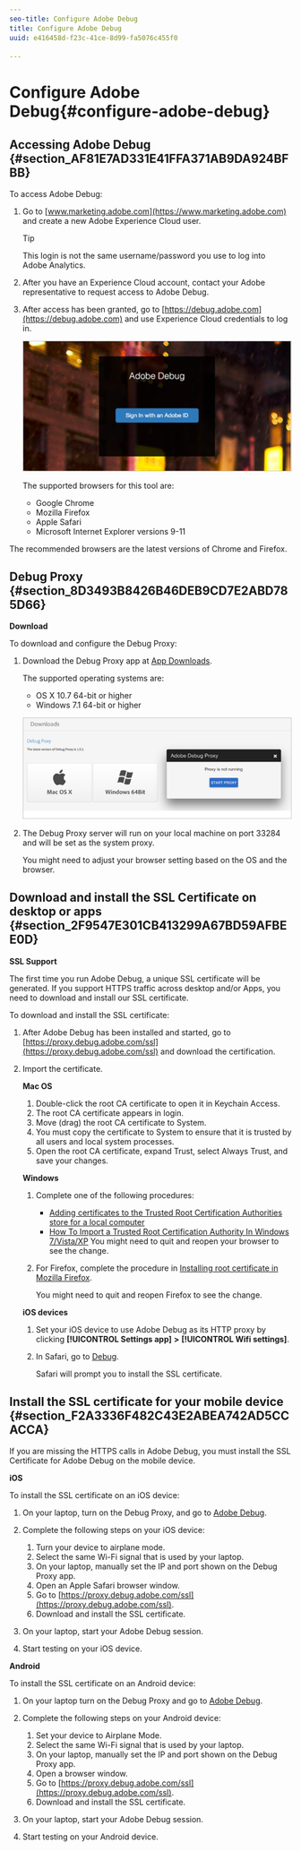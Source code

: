 ```yaml
---
seo-title: Configure Adobe Debug
title: Configure Adobe Debug
uuid: e416458d-f23c-41ce-8d99-fa5076c455f0

---
```


# Configure Adobe Debug{#configure-adobe-debug}

## Accessing Adobe Debug {#section_AF81E7AD331E41FFA371AB9DA924BFBB}

To access Adobe Debug:

1. Go to [www.marketing.adobe.com](https://www.marketing.adobe.com) and create a new Adobe Experience Cloud user.

   >[!TIP]
   >
   >This login is not the same username/password you use to log into Adobe Analytics.

1. After you have an Experience Cloud account, contact your Adobe representative to request access to Adobe Debug. 
1. After access has been granted, go to [https://debug.adobe.com](https://debug.adobe.com) and use Experience Cloud credentials to log in.

   ![](assets/adobe-debug-login.png)

   The supported browsers for this tool are:

    * Google Chrome 
    * Mozilla Firefox 
    * Apple Safari 
    * Microsoft Internet Explorer versions 9-11

The recommended browsers are the latest versions of Chrome and Firefox.

## Debug Proxy {#section_8D3493B8426B46DEB9CD7E2ABD785D66}

**Download**

To download and configure the Debug Proxy:

1. Download the Debug Proxy app at [App Downloads](https://debug.adobe.com/#/downloads).

   The supported operating systems are:

    * OS X 10.7 64-bit or higher 
    * Windows 7.1 64-bit or higher

   ![](assets/debug-proxy-app.png)

1. The Debug Proxy server will run on your local machine on port 33284 and will be set as the system proxy.

   You might need to adjust your browser setting based on the OS and the browser.

## Download and install the SSL Certificate on desktop or apps {#section_2F9547E301CB413299A67BD59AFBEE0D}

**SSL Support**

The first time you run Adobe Debug, a unique SSL certificate will be generated. If you support HTTPS traffic across desktop and/or Apps, you need to download and install our SSL certificate.

To download and install the SSL certificate:

1. After Adobe Debug has been installed and started, go to [https://proxy.debug.adobe.com/ssl](https://proxy.debug.adobe.com/ssl) and download the certification. 
1. Import the certificate.

   **Mac OS**

    1. Double-click the root CA certificate to open it in Keychain Access. 
    1. The root CA certificate appears in login. 
    1. Move (drag) the root CA certificate to System. 
    1. You must copy the certificate to System to ensure that it is trusted by all users and local system processes. 
    1. Open the root CA certificate, expand Trust, select Always Trust, and save your changes.

   **Windows**

    1. Complete one of the following procedures:

        * [Adding certificates to the Trusted Root Certification Authorities store for a local computer](https://technet.microsoft.com/en-us/library/cc754841.aspx#BKMK_addlocal) 
        * [How To Import a Trusted Root Certification Authority In Windows 7/Vista/XP](https://www.sqlservermart.com/HowTo/Windows_Import_Certificate.aspx) You might need to quit and reopen your browser to see the change.

    1. For Firefox, complete the procedure in [Installing root certificate in Mozilla Firefox](https://wiki.wmtransfer.com/projects/webmoney/wiki/Installing_root_certificate_in_Mozilla_Firefox).

       You might need to quit and reopen Firefox to see the change.

   **iOS devices**

    1. Set your iOS device to use Adobe Debug as its HTTP proxy by clicking **[!UICONTROL Settings app]** **>** **[!UICONTROL Wifi settings]**. 
    
    1. In Safari, go to [Debug](https://proxy.debug.adobe.com/ssl).

       Safari will prompt you to install the SSL certificate.

## Install the SSL certificate for your mobile device {#section_F2A3336F482C43E2ABEA742AD5CCACCA}

If you are missing the HTTPS calls in Adobe Debug, you must install the SSL Certificate for Adobe Debug on the mobile device.

**iOS**

To install the SSL certificate on an iOS device:

1. On your laptop, turn on the Debug Proxy, and go to [Adobe Debug](https://debug.adobe.com). 
1. Complete the following steps on your iOS device:

    1. Turn your device to airplane mode. 
    1. Select the same Wi-Fi signal that is used by your laptop. 
    1. On your laptop, manually set the IP and port shown on the Debug Proxy app. 
    1. Open an Apple Safari browser window. 
    1. Go to [https://proxy.debug.adobe.com/ssl](https://proxy.debug.adobe.com/ssl). 
    1. Download and install the SSL certificate.

1. On your laptop, start your Adobe Debug session. 
1. Start testing on your iOS device.

**Android**

To install the SSL certificate on an Android device:

1. On your laptop turn on the Debug Proxy and go to [Adobe Debug](https://debug.adobe.com). 
1. Complete the following steps on your Android device:

    1. Set your device to Airplane Mode. 
    1. Select the same Wi-Fi signal that is used by your laptop. 
    1. On your laptop, manually set the IP and port shown on the Debug Proxy app. 
    1. Open a browser window. 
    1. Go to [https://proxy.debug.adobe.com/ssl](https://proxy.debug.adobe.com/ssl). 
    1. Download and install the SSL certificate.

1. On your laptop, start your Adobe Debug session. 
1. Start testing on your Android device.

